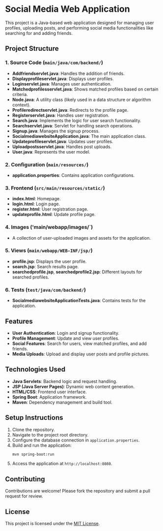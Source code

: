 
# Social Media Web Application

This project is a Java-based web application designed for managing user profiles, uploading posts, and performing social media functionalities like searching for and adding friends.

## Project Structure

### 1. **Source Code (`main/java/com/backend/`)**
- **Addfriendservlet.java**: Handles the addition of friends.
- **Displayprofileservlet.java**: Displays user profiles.
- **Loginservlet.java**: Manages user authentication.
- **Matchedprofilesservlet.java**: Shows matched profiles based on certain criteria.
- **Node.java**: A utility class (likely used in a data structure or algorithm context).
- **Profileredirectservlet.java**: Redirects to the profile page.
- **Registerservlet.java**: Handles user registration.
- **Search.java**: Implements the logic for user search functionality.
- **Searchservlet.java**: Servlet for handling search operations.
- **Signup.java**: Manages the signup process.
- **SocialmediawebsiteApplication.java**: The main application class.
- **Updateprofileservlet.java**: Updates user profiles.
- **Uploadpostsservlet.java**: Handles post uploads.
- **User.java**: Represents the user model.

### 2. **Configuration (`main/resources/`)**
- **application.properties**: Contains application configurations.

### 3. **Frontend (`src/main/resources/static/`)**
- **index.html**: Homepage.
- **login.html**: Login page.
- **register.html**: User registration page.
- **updateprofile.html**: Update profile page.

### 4. **Images ('main/webapp/images/`)**
- A collection of user-uploaded images and assets for the application.

### 5. **Views (`main/webapp/WEB-INF/jsp/`)**
- **profile.jsp**: Displays the user profile.
- **search.jsp**: Search results page.
- **searchedprofile.jsp**, **searchedprofile2.jsp**: Different layouts for searched profiles.

### 6. **Tests (`test/java/com/backend/`)**
- **SocialmediawebsiteApplicationTests.java**: Contains tests for the application.

## Features

- **User Authentication**: Login and signup functionality.
- **Profile Management**: Update and view user profiles.
- **Social Features**: Search for users, view matched profiles, and add friends.
- **Media Uploads**: Upload and display user posts and profile pictures.

## Technologies Used

- **Java Servlets**: Backend logic and request handling.
- **JSP (Java Server Pages)**: Dynamic web content generation.
- **HTML/CSS**: Frontend user interface.
- **Spring Boot**: Application framework.
- **Maven**: Dependency management and build tool.

## Setup Instructions

1. Clone the repository.
2. Navigate to the project root directory.
3. Configure the database connection in `application.properties`.
4. Build and run the application:
   ```bash
   mvn spring-boot:run
   ```
5. Access the application at `http://localhost:8080`.

## Contributing

Contributions are welcome! Please fork the repository and submit a pull request for review.

## License

This project is licensed under the [MIT License](LICENSE).
